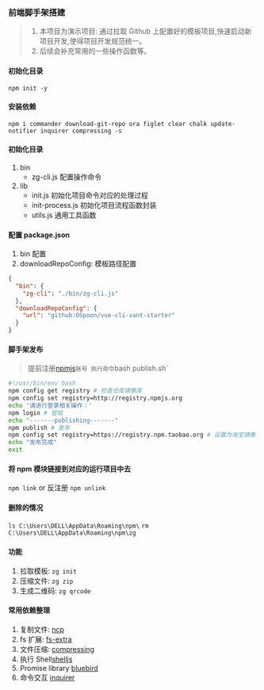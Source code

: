 ### 前端脚手架搭建

> 1. 本项目为演示项目: 通过拉取 Github 上配置好的模板项目,快速启动新项目开发,使得项目开发规范统一。
> 2. 后续会补充常用的一些操作函数等。

#### 初始化目录

`npm init -y`

#### 安装依赖

`npm i commander download-git-repo ora figlet clear chalk update-notifier inquirer compressing -s`

#### 初始化目录

1. bin
   - zg-cli.js 配置操作命令
2. lib
   - init.js 初始化项目命令对应的处理过程
   - init-process.js 初始化项目流程函数封装
   - utils.js 通用工具函数

#### 配置 package.json

1. bin 配置
2. downloadRepoConfig: 模板路径配置

```json
{
  "bin": {
    "zg-cli": "./bin/zg-cli.js"
  },
  "downloadRepoConfig": {
    "url": "github:OSpoon/vue-cli-vant-starter"
  }
}
```

#### 脚手架发布

> 提前注册[npmjs](https://www.npmjs.com/)`账号 执行命令`bash publish.sh`

```sh
#!/usr/bin/env bash
npm config get registry # 检查仓库镜像库
npm config set registry=http://registry.npmjs.org
echo '请进行登录相关操作：'
npm login # 登陆
echo "-------publishing-------"
npm publish # 发布
npm config set registry=https://registry.npm.taobao.org # 设置为淘宝镜像
echo "发布完成"
exit
```

#### 将 npm 模块链接到对应的运行项目中去

`npm link` or 反注册 `npm unlink`

#### 删除的情况

`ls C:\Users\DELL\AppData\Roaming\npm\`
`rm C:\Users\DELL\AppData\Roaming\npm\zg`

#### 功能

1. 拉取模板: `zg init`
2. 压缩文件: `zg zip`
3. 生成二维码: `zg qrcode`

#### 常用依赖整理

1. 复制文件: [ncp](https://www.npmjs.com/package/ncp)
2. fs 扩展: [fs-extra](https://www.npmjs.com/package/fs-extra)
3. 文件压缩: [compressing](https://www.npmjs.com/package/compressing)
4. 执行 Shell[shelljs](https://www.npmjs.com/package/shelljs)
5. Promise library [bluebird](https://www.npmjs.com/package/bluebird)
6. 命令交互 [inquirer](https://www.npmjs.com/package/inquirer)
